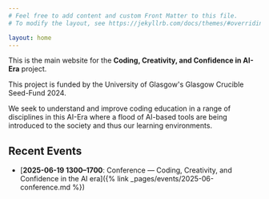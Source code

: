 ```yaml
---
# Feel free to add content and custom Front Matter to this file.
# To modify the layout, see https://jekyllrb.com/docs/themes/#overriding-theme-defaults

layout: home
---
```


This is the main website for the **Coding, Creativity, and Confidence in AI-Era** project.

This project is funded by the University of Glasgow's Glasgow Crucible Seed-Fund 2024. 

We seek to understand and improve coding education in a range of disciplines in this AI-Era where a flood of AI-based tools are being introduced to the society and thus our learning environments. 

## Recent Events
- [**2025-06-19 1300–1700**: Conference — Coding, Creativity, and Confidence in the AI era]({% link _pages/events/2025-06-conference.md %})
